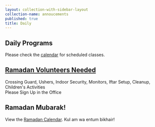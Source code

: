 ```yaml
---
layout: collection-with-sidebar-layout
collection-name: annoucements
published: true
title: Daily
---
```


## Daily Programs
Please check the [calendar](http://www.icsd.org/calendar) for scheduled classes.

## [Ramadan Volunteers Needed](http://www.icsd.org/events/ramadan-volunteers-needed)
Crossing Guard, Ushers, Indoor Security, Monitors, Iftar Setup, Cleanup, Children's Activities  
Please Sign Up in the Office

## Ramadan Mubarak!
View the [Ramadan Calendar](http://www.icsd.org/events/ramadan-calendar).
Kul am wa entum bikhair!